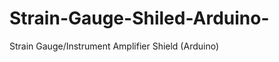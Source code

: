 Strain-Gauge-Shiled-Arduino-
============================

Strain Gauge/Instrument Amplifier Shield (Arduino) 
